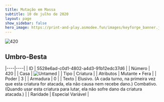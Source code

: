 ```yaml
---
title: Mutação em Massa
subtitle: 10 de julho de 2020
layout: page
show_sidebar: false
hero_image: https://print-and-play.asmodee.fun/images/keyforge_banner.jpg
---
```


![420](https://cdn.keyforgegame.com/media/card_front/pt/479_420_JPJFWVPG5CGF_pt.png)

## Umbro-Besta

|----|----|
| ID | 5528e6ad-c0d1-4802-a4d3-91b12edc37d6 |
| Número | 420 |
| Casa | ![Untamed](https://archonarcana.com/images/thumb/b/bd/Untamed.png/22px-Untamed.png "Indomados") |
| Tipo | Criatura |
| Atributos | Mutante • Fera |
| Poder | 3 |
| Armadura | 0 |
| Texto | Elusivo. (A cada turno, na primeira vez que esta criatura for atacada, ela não causa nem recebe dano.) Combativo. (Quando usar esta criatura para lutar, ela não sofre dano da criatura atacada.) |
| Raridade | Especial Variável |
